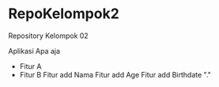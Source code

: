 # RepoKelompok2
Repository Kelompok 02

Aplikasi Apa aja
- Fitur A
- Fitur B
Fitur add Nama
Fitur add Age
Fitur add Birthdate
"." 
